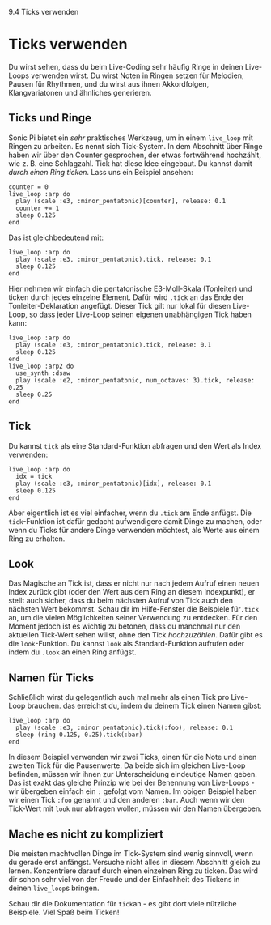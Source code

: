 9.4 Ticks verwenden

# Ticks verwenden

Du wirst sehen, dass du beim Live-Coding sehr häufig Ringe in deinen Live-Loops verwenden wirst. Du wirst Noten in Ringen setzen für Melodien, Pausen für Rhythmen, und du wirst aus ihnen Akkordfolgen, Klangvariatonen und ähnliches generieren.

## Ticks und Ringe

Sonic Pi bietet ein *sehr* praktisches Werkzeug, um in einem `live_loop` mit Ringen zu arbeiten. Es nennt sich Tick-System. In dem Abschnitt über Ringe haben wir über den Counter gesprochen, der etwas fortwährend hochzählt, wie z. B. eine Schlagzahl. Tick hat diese Idee eingebaut. Du kannst damit *durch einen Ring ticken*. Lass uns ein Beispiel ansehen:

```
counter = 0
live_loop :arp do
  play (scale :e3, :minor_pentatonic)[counter], release: 0.1
  counter += 1
  sleep 0.125
end
```

Das ist gleichbedeutend mit:

```
live_loop :arp do
  play (scale :e3, :minor_pentatonic).tick, release: 0.1
  sleep 0.125
end
```

Hier nehmen wir einfach die pentatonische E3-Moll-Skala (Tonleiter) und ticken durch jedes einzelne Element. Dafür wird `.tick` an das Ende der Tonleiter-Deklaration angefügt. Dieser Tick gilt nur lokal für diesen Live-Loop, so dass jeder Live-Loop seinen eigenen unabhängigen Tick haben kann:

```
live_loop :arp do
  play (scale :e3, :minor_pentatonic).tick, release: 0.1
  sleep 0.125
end
live_loop :arp2 do
  use_synth :dsaw
  play (scale :e2, :minor_pentatonic, num_octaves: 3).tick, release: 0.25
  sleep 0.25
end
```

## Tick

Du kannst `tick` als eine Standard-Funktion abfragen und den Wert als Index verwenden:

```
live_loop :arp do
  idx = tick
  play (scale :e3, :minor_pentatonic)[idx], release: 0.1
  sleep 0.125
end
```

Aber eigentlich ist es viel einfacher, wenn du `.tick` am Ende anfügst. Die `tick`-Funktion ist dafür gedacht aufwendigere damit Dinge zu machen, oder wenn du Ticks für andere Dinge verwenden möchtest, als Werte aus einem Ring zu erhalten.


## Look

Das Magische an Tick ist, dass er nicht nur nach jedem Aufruf einen neuen Index zurück gibt (oder den Wert aus dem Ring an diesem Indexpunkt), er stellt auch sicher, dass du beim nächsten Aufruf von Tick auch den nächsten Wert bekommst. Schau dir im Hilfe-Fenster die Beispiele für`.tick` an, um die vielen Möglichkeiten seiner Verwendung zu entdecken. Für den Moment jedoch ist es wichtig zu betonen, dass du manchmal nur den aktuellen Tick-Wert sehen willst, ohne den Tick *hochzuzählen*. Dafür gibt es die `look`-Funktion. Du kannst `look` als Standard-Funktion aufrufen oder indem du `.look` an einen Ring anfügst.

## Namen für Ticks

Schließlich wirst du gelegentlich auch mal mehr als einen Tick pro Live-Loop brauchen. das erreichst du, indem du deinem Tick einen Namen gibst:

```
live_loop :arp do
  play (scale :e3, :minor_pentatonic).tick(:foo), release: 0.1
  sleep (ring 0.125, 0.25).tick(:bar)
end
```

In diesem Beispiel verwenden wir zwei Ticks, einen für die Note und einen zweiten Tick für die Pausenwerte. Da beide sich im gleichen Live-Loop befinden, müssen wir ihnen zur Unterscheidung eindeutige Namen geben. Das ist exakt das gleiche Prinzip wie bei der Benennung von Live-Loops - wir übergeben einfach ein `:` gefolgt vom Namen. Im obigen Beispiel haben wir einen Tick `:foo` genannt und den anderen `:bar`. Auch wenn wir den Tick-Wert mit `look` nur abfragen wollen, müssen wir den Namen übergeben.

## Mache es nicht zu kompliziert

Die meisten machtvollen Dinge im Tick-System sind wenig sinnvoll, wenn du gerade erst anfängst. Versuche nicht alles in diesem Abschnitt gleich zu lernen. Konzentriere darauf durch einen einzelnen Ring zu ticken. Das wird dir schon sehr viel von der Freude und der Einfachheit des Tickens in deinen `live_loop`s bringen.

Schau dir die Dokumentation für `tick`an - es gibt dort viele nützliche Beispiele. Viel Spaß beim Ticken!
